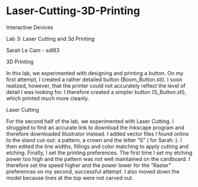 # Laser-Cutting-3D-Printing
Interactive Devices

Lab 3: Laser Cutting and 3d Printing

Sarah Le Cam - sdl83



3D Printing

In this lab, we experimented with designing and printing a button. On my first attempt, I created a rather detailed button (Boom_Button.stl). I soon realized, however, that the printer could not accurately reflect the level of detail I was looking for. I therefore created a simpler button (S_Button.stl), which printed much more cleanly.


Laser Cutting

For the second half of the lab, we experimented with Laser Cutting. I struggled to find an accurate link to download the Inkscape program and therefore downloaded Illustrator instead. I added vector files I found online to the stand cut-out: a pattern, a crown and the letter “S” ( for Sarah :). I then edited the line widths, fillings and color matching to apply cutting and etching. Finally, I set the printing preferences. The first time I set my etching power too high and the pattern was not well maintained on the cardboard. I therefore set the speed higher and the power lower for the “Raster” preferences on my second, successful attempt. I also moved down the model because lines at the top were not carved out. 
